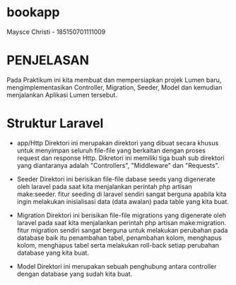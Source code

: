 # bookapp
Maysce Christi - 185150701111009


# PENJELASAN 

Pada Praktikum ini kita membuat dan mempersiapkan projek Lumen baru, mengimplementasikan Controller, Migration, Seeder, Model dan kemudian menjalankan Aplikasi Lumen tersebut.

# Struktur Laravel
- app/Http
  Direktori ini merupakan direktori yang dibuat secara khusus untuk menyimpan seluruh file-file yang berkaitan dengan proses request dan response Http. Dikretori ini memiliki tiga   buah sub direktori yang diantaranya adalah "Controllers", "Middleware" dan "Requests". 
  
- Seeder
  Direktori ini berisikan file-file dabase seeds yang digenerate oleh laravel pada saat kita menjalankan perintah php artisan make:seeder. fitur seeding di laravel sendiri sangat   berguna apabila kita ingin melakukan inisialisasi data (data awalan) pada table yang kita buat.
  
- Migration
  Direktori ini berisikan file-file migrations yang digenerate oleh laravel pada saat kita menjalankan perintah php artisan make:migration. fitur migration sendiri sangat berguna   untuk melakukan perubahan pada database baik itu penambahan tabel, penambahan kolom, menghapus kolom, menghapus tabel serta melakukan roll-back setiap perubahan database yang     kita buat.
  
- Model
  Direktori ini merupakan sebuah penghubung antara controller dengan database yang sudah kita buat.
